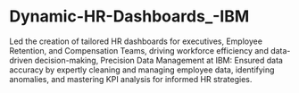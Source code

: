 # Dynamic-HR-Dashboards_-IBM
Led the creation of tailored HR dashboards for executives, Employee Retention, and Compensation Teams, driving workforce efficiency and data-driven decision-making, Precision Data Management at IBM: Ensured data accuracy by expertly cleaning and managing employee data, identifying anomalies, and mastering KPI analysis for informed HR strategies.
